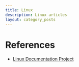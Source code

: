 ```yaml
---
title: Linux
description: Linux articles
layout: category_posts
---
```


References
==========

+ [Linux Documentation Project](http://www.tldp.org/)
